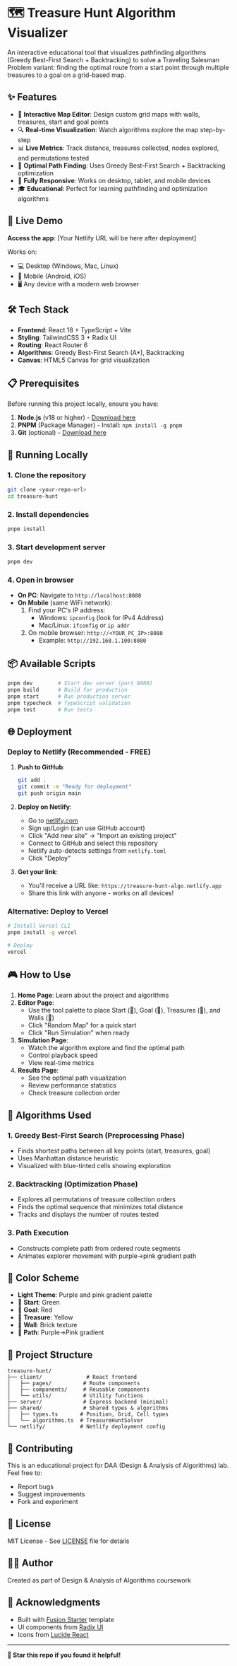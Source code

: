 # 🗺️ Treasure Hunt Algorithm Visualizer

An interactive educational tool that visualizes pathfinding algorithms (Greedy Best-First Search + Backtracking) to solve a Traveling Salesman Problem variant: finding the optimal route from a start point through multiple treasures to a goal on a grid-based map.

## ✨ Features

- 🎨 **Interactive Map Editor**: Design custom grid maps with walls, treasures, start and goal points
- 🔍 **Real-time Visualization**: Watch algorithms explore the map step-by-step
- 📊 **Live Metrics**: Track distance, treasures collected, nodes explored, and permutations tested
- 🎯 **Optimal Path Finding**: Uses Greedy Best-First Search + Backtracking optimization
- 📱 **Fully Responsive**: Works on desktop, tablet, and mobile devices
- 🎓 **Educational**: Perfect for learning pathfinding and optimization algorithms

## 🚀 Live Demo

**Access the app**: [Your Netlify URL will be here after deployment]

Works on:
- 💻 Desktop (Windows, Mac, Linux)
- 📱 Mobile (Android, iOS)
- 🖥️ Any device with a modern web browser

## 🛠️ Tech Stack

- **Frontend**: React 18 + TypeScript + Vite
- **Styling**: TailwindCSS 3 + Radix UI
- **Routing**: React Router 6
- **Algorithms**: Greedy Best-First Search (A*), Backtracking
- **Canvas**: HTML5 Canvas for grid visualization

## 📋 Prerequisites

Before running this project locally, ensure you have:

1. **Node.js** (v18 or higher) - [Download here](https://nodejs.org/)
2. **PNPM** (Package Manager) - Install: `npm install -g pnpm`
3. **Git** (optional) - [Download here](https://git-scm.com/)

## 🏃 Running Locally

### 1. Clone the repository
```bash
git clone <your-repo-url>
cd treasure-hunt
```

### 2. Install dependencies
```bash
pnpm install
```

### 3. Start development server
```bash
pnpm dev
```

### 4. Open in browser
- **On PC**: Navigate to `http://localhost:8080`
- **On Mobile** (same WiFi network):
  1. Find your PC's IP address:
     - Windows: `ipconfig` (look for IPv4 Address)
     - Mac/Linux: `ifconfig` or `ip addr`
  2. On mobile browser: `http://<YOUR_PC_IP>:8080`
     - Example: `http://192.168.1.100:8080`

## 📦 Available Scripts

```bash
pnpm dev        # Start dev server (port 8080)
pnpm build      # Build for production
pnpm start      # Run production server
pnpm typecheck  # TypeScript validation
pnpm test       # Run tests
```

## 🌐 Deployment

### Deploy to Netlify (Recommended - FREE)

1. **Push to GitHub**:
   ```bash
   git add .
   git commit -m "Ready for deployment"
   git push origin main
   ```

2. **Deploy on Netlify**:
   - Go to [netlify.com](https://netlify.com)
   - Sign up/Login (can use GitHub account)
   - Click "Add new site" → "Import an existing project"
   - Connect to GitHub and select this repository
   - Netlify auto-detects settings from `netlify.toml`
   - Click "Deploy"

3. **Get your link**:
   - You'll receive a URL like: `https://treasure-hunt-algo.netlify.app`
   - Share this link with anyone - works on all devices!

### Alternative: Deploy to Vercel

```bash
# Install Vercel CLI
pnpm install -g vercel

# Deploy
vercel
```

## 🎮 How to Use

1. **Home Page**: Learn about the project and algorithms
2. **Editor Page**: 
   - Use the tool palette to place Start (🚩), Goal (🎯), Treasures (💎), and Walls (🧱)
   - Click "Random Map" for a quick start
   - Click "Run Simulation" when ready
3. **Simulation Page**:
   - Watch the algorithm explore and find the optimal path
   - Control playback speed
   - View real-time metrics
4. **Results Page**:
   - See the optimal path visualization
   - Review performance statistics
   - Check treasure collection order

## 🧠 Algorithms Used

### 1. Greedy Best-First Search (Preprocessing Phase)
- Finds shortest paths between all key points (start, treasures, goal)
- Uses Manhattan distance heuristic
- Visualized with blue-tinted cells showing exploration

### 2. Backtracking (Optimization Phase)
- Explores all permutations of treasure collection orders
- Finds the optimal sequence that minimizes total distance
- Tracks and displays the number of routes tested

### 3. Path Execution
- Constructs complete path from ordered route segments
- Animates explorer movement with purple→pink gradient path

## 🎨 Color Scheme

- **Light Theme**: Purple and pink gradient palette
- 🚩 **Start**: Green
- 🎯 **Goal**: Red
- 💎 **Treasure**: Yellow
- 🧱 **Wall**: Brick texture
- 📍 **Path**: Purple→Pink gradient

## 📁 Project Structure

```
treasure-hunt/
├── client/              # React frontend
│   ├── pages/          # Route components
│   ├── components/     # Reusable components
│   └── utils/          # Utility functions
├── server/             # Express backend (minimal)
├── shared/             # Shared types & algorithms
│   ├── types.ts       # Position, Grid, Cell types
│   └── algorithms.ts  # TreasureHuntSolver
└── netlify/           # Netlify deployment config
```

## 🤝 Contributing

This is an educational project for DAA (Design & Analysis of Algorithms) lab. Feel free to:
- Report bugs
- Suggest improvements
- Fork and experiment

## 📝 License

MIT License - See [LICENSE](LICENSE) file for details

## 👨‍💻 Author

Created as part of Design & Analysis of Algorithms coursework

## 🙏 Acknowledgments

- Built with [Fusion Starter](https://github.com/fusion-starter) template
- UI components from [Radix UI](https://www.radix-ui.com/)
- Icons from [Lucide React](https://lucide.dev/)

---

**🌟 Star this repo if you found it helpful!**
